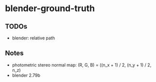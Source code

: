 # blender-ground-truth

## TODOs
- blender: relative path

## Notes
- photometric stereo normal map: (R, G, B) = ((n_x + 1) / 2, (n_y + 1) / 2, n_z)
- blender 2.79b
